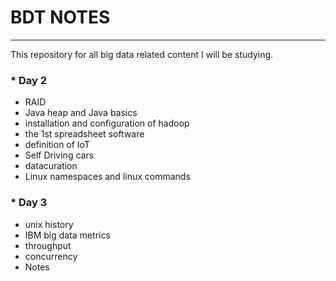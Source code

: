 # BDT NOTES
--------------

This repository for all big data related content I will be studying. 


### * Day 2
 - RAID
 - Java heap and Java basics
 - installation and configuration of hadoop	
 - the 1st spreadsheet software
 - definition of IoT
 - Self Driving cars
 - datacuration
 - Linux namespaces and linux commands

### * Day 3
 - unix history
 - IBM big data metrics
 - throughput
 - concurrency
 - Notes